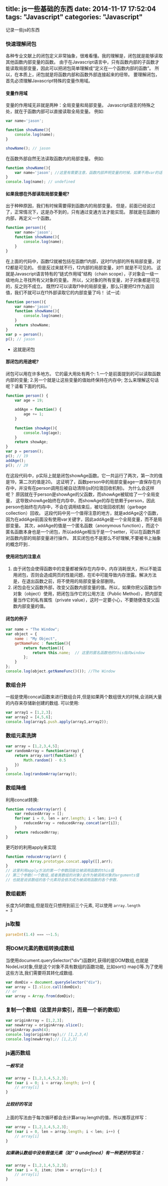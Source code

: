 title: js一些基础的东西
date: 2014-11-17 17:52:04
tags: "Javascript"
categories: "Javascript"
---
记录一些js的东西
<!-- more -->
### 快速理解闭包
各种专业文献上的闭包定义非常抽象，很难看懂。我的理解是，闭包就是能够读取其他函数内部变量的函数。
由于在Javascript语言中，只有函数内部的子函数才能读取局部变量，因此可以把闭包简单理解成“定义在一个函数内部的函数”。
所以，在本质上，闭包就是将函数内部和函数外部连接起来的纽带。
要理解闭包，首先必须理解Javascript特殊的变量作用域。

#### 变量作用域
变量的作用域无非就是两种：全局变量和局部变量。
Javascript语言的特殊之处，就在于函数内部可以直接读取全局变量。
例如:
``` javascript
var name='jason';

function showName(){
    console.log(name);
}

showName(); // jason
```
在函数外部自然无法读取函数内的局部变量。
例如:
``` javascript
function showName(){
    var name='jason'; //这里有需要注意，函数内部声明变量的时候，如果不用var的话，你实际上声明了一个全局变量！
}
console.log(name); // undefined
```

#### 如果我想在外部读取局部变量呢?
出于种种原因，我们有时候需要得到函数内的局部变量。
但是，前面已经说过了，正常情况下，这是办不到的，只有通过变通方法才能实现。
那就是在函数的内部，再定义一个函数。
``` javascript
function person(){
    var name='jason';
    function showName(){
        console.log(name);
    }
}
```
在上面的代码中，函数f2就被包括在函数f1内部，这时f1内部的所有局部变量，对f2都是可见的。
但是反过来就不行，f2内部的局部变量，对f1 就是不可见的。
这就是Javascript语言特有的“链式作用域”结构（chain scope），子对象会一级一级地向上寻找所有父对象的变量。
所以，父对象的所有变量，对子对象都是可见的，反之则不成立。
既然f2可以读取f1中的局部变量，那么只要把f2作为返回值，我们不就可以在f1外部读取它的内部变量了吗！
试一试:
``` javascript
function person(){
    var name='jason';
    function showName(){
        console.log(name);
    }
    return showName;
}
var p = person();
p(); // jason
```
* 这就是闭包

#### 那闭包的用途呢?
闭包可以用在许多地方。
它的最大用处有两个:
1.一个是前面提到的可以读取函数内部的变量;
2.另一个就是让这些变量的值始终保持在内存中;
怎么来理解这句话呢？请看下面的代码。

``` javascript
function person() {
    var age = 19;
    
    addAge = function() {
        age += 1;
    }
    
    function showAge(){
        console.log(age);
    }
    return showAge;
}
var p = person();
p(); // 19
addAge();
p(); // 20
```
在这段代码中，p实际上就是闭包showAge函数。它一共运行了两次，第一次的值是19，第二次的值是20。
这证明了，函数person中的局部变量age一直保存在内存中，并没有在person调用后被自动清除(js的垃圾回收机制)。
为什么会这样呢？
原因就在于person是showAge的父函数，而showAge被赋给了一个全局变量，
这导致showAge始终在内存中，而showAge的存在依赖于person，因此person也始终在内存中，不会在调用结束后，被垃圾回收机制（garbage collection）回收。
这段代码中另一个值得注意的地方，就是addAge这个函数，因为在addAge前面没有使用var关键字，因此addAge是一个全局变量，而不是局部变量。
其次，addAge的值是一个匿名函数（anonymous function），而这个匿名函数本身也是一个闭包，所以addAge相当于是一个setter，可以在函数外部对函数内部的局部变量进行操作。
其实闭包也不是那么不好理解,不要被书上抽象的概念吓到..

#### 使用闭包的注意点
1. 由于闭包会使得函数中的变量都被保存在内存中，内存消耗很大，所以不能滥用闭包，否则会造成网页的性能问题，在IE中可能导致内存泄露。解决方法是，在退出函数之前，将不使用的局部变量全部删除。
2. 闭包会在父函数外部，改变父函数内部变量的值。所以，如果你把父函数当作对象（object）使用，把闭包当作它的公用方法（Public Method），把内部变量当作它的私有属性（private value），这时一定要小心，不要随便改变父函数内部变量的值。

#### 闭包的例子
``` javascript
var name = "The Window"; 
var object = { 
    name : "My Object", 
    getNameFunc : function(){ 
        return function(){ 
            return this.name;  // 这里的匿名函数他的this指向window
        }; 
    } 
}; 
console.log(object.getNameFunc()()); //The Window
```

### 数组合并
一般是使用concat函数来进行数组合并,但是如果两个数组很大的时候,会消耗大量的内存来存储新创建的数组.
可以使用:
``` javascript
var array1 = [1,2,3];
var array2 = [4,5,6];
console.log(array1.push.apply(array1,array2));
```
### 数组元素洗牌
``` javascript
var array = [1,2,3,4,5];
var randomArray = function(array) {
    return array.sort(function() {
        Math.random() - 0.5
    })
}
console.log(randomArray(array));
```
### 数组降维
利用concat转换:
``` javascript
function reduceArray(arr) {
    var reducedArray = [];
    for(var i = 0, len = arr.length; i < len; i++) {
        reducedArray = reducedArray.concat(arr[i]);
    }
    return reducedArray;
}
```
更巧妙的利用apply来实现
``` javascript
function reduceArray(arr) {
    return Array.prototype.concat.apply([],arr);
}
// 这里利用apply方法的第一个参数回座位被调用函数的this值
// 第二个参数(一个数组,或者类数组的对象)会作为被调用对象的arguments值
// 也就是说该数组的各个元素将会依次成为被调用函数的各个参数.
```
### 数组截断
长度为5的数组,但是现在只想用到前三个元素, 可以使用 <code>array.length = 3</code>

### js取整

``` javascript
parseInt(1.4) === ~~1.5;
```
### 将DOM元素的数组转换成数组
当使用document.querySelector("div")函数时,获得的是DOM数组,也就是NodeList对象,但是这个对象不具有数组的函数功能,
比如sort() map()等.为了使用这些方法,我们需要将其转化成数组.
``` javascript
var domDiv = document.querySelector("div");
var array = [].slice.call(domDiv);
// or
var array = Array.from(domDiv);
```
### 复制一个数组（这里并非索引，而是一个新的数组）

``` javascript
var originArray = [1,2,3];
var newArray = originArray.slice();
originArray.push(4);
console.log(originArray);// [1,2,3,4]
console.log(newArray);// [1,2,3]
```

### js遍历数组

##### 一般写法

``` javascript
var array = [1,2,1,4,5,2,3];
for (var i = 0; i < array.length; i++) {
	// array[i]
}
```

##### 比较好的写法

上面的写法由于每次循环都会去计算array.length的值，所以推荐这样写：

``` javascript
var array = [1,2,1,4,5,2,3];
for (var i = 0, len = array.length; i < len; i++) {
	// array[i]
}
```

##### 如果确认数组中没有假值元素（如'' 0 undefined）有一种更好的写法：

``` javascript
var array = [1,2,1,4,5,2,3];
for (var i = 0, item; item = array[i++];) {
	// array[i]
}
```
